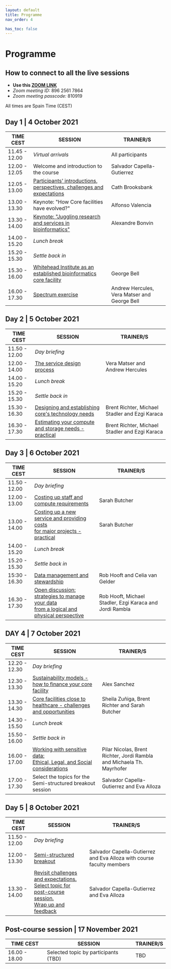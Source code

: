 ```yaml
---
layout: default
title: Programme
nav_order: 4

has_toc: false
---
```


# Programme

## How to connect to all the live sessions
- **Use this [ZOOM LINK](https://rediris.zoom.us/j/89625617864?pwd=Mis3OThHa1V5NEFGSHVVQXU1eTJHQT09)**
- _Zoom meeting ID:_ 896 2561 7864
- _Zoom meeting passcode:_ 810919

All times are Spain Time (CEST)

## Day 1 | 4 October 2021

| TIME CEST               | SESSION                                                                                         | TRAINER/S                                                             |
|---------------------|-------------------------------------------------------------------------------------------------|-----------------------------------------------------------------------|
| 11.45 - 12.00       | _Virtual arrivals_                                                                                | All participants                                                      |
| 12.00 - 12.05       | Welcome and introduction to the course                                                          | Salvador Capella-Gutierrez                                            |
| 12.05 - 13.00       | [Participants' introductions, perspectives, challenges and expectations](D1S2Challenges.md)                          | Cath Brooksbank                                                       |
| 13.00 - 13.30       | Keynote: "How Core facilities have evolved?"                                                    | Alfonso Valencia                                                      |
| 13.30 - 14.00       | [Keynote: "Juggling research and services in bioinformatics"](D1S4KNBonvin.md)                                     | Alexandre Bonvin                                                      |
| 14.00 - 15.20       | _Lunch break_                                                                                     |                                                                       |
| 15.20 - 15.30       | _Settle back in_                                                                                  |                                                                       |
| 15.30 - 16.00       | [Whitehead Institute as an established bioinformatics core facility](D1S5WhiteheadInstitute)                              | George Bell                                                           |
| 16.00 - 17.30       | [Spectrum exercise](D1S6SpectrumExercise)                                                                               | Andrew Hercules, Vera Matser and George Bell                          |


## Day 2 | 5 October 2021

| TIME CEST                 | SESSION                                                                                         | TRAINER/S                                                             |
|---------------------|-------------------------------------------------------------------------------------------------|-----------------------------------------------------------------------|
| 11.50 - 12.00       | _Day briefing_                                                                                    |                                                                       |
| 12.00 - 14.00       | [The service design process](D2S1ServiceDesign)                                                                      | Vera Matser and Andrew Hercules                                       |
| 14.00 - 15.20       | _Lunch break_                                                                                     |                                                                       |
| 15.20 - 15.30       | _Settle back in_                                                                                  |                                                                       |
| 15.30 - 16.30       | [Designing and establishing core's technology needs](D2S2TechnologyNeeds.md)                                              | Brent Richter, Michael Stadler and Ezgi Karaca                        |
| 16.30 - 17.30       | [Estimating your compute and storage needs - practical](D2S3ComputeStorageNeeds.md)                                           | Brent Richter, Michael Stadler and Ezgi Karaca                                       |


## Day 3 | 6 October 2021

| TIME CEST                | SESSION                                                                                         | TRAINER/S                                                             |
|---------------------|-------------------------------------------------------------------------------------------------|-----------------------------------------------------------------------|
| 11.50 - 12.00       | _Day briefing_                                                                                    |                                                                       |
| 12.00 - 13.00       | [Costing up staff and compute requirements](D3S1CostingUpStaffCompute.md)                                                       | Sarah Butcher                                                         |
| 13.00 - 14.00       | [Costing up a new service and providing costs <br> for major projects - practical](D3S2CostingUpServiceProjectPractical.md)                     | Sarah Butcher                                                         |
| 14.00 - 15.20       | _Lunch break_                                                                                     |                                                                       |
| 15.20 - 15.30       | _Settle back in_                                                                                  |                                                                       |
| 15:30 - 16.30       | [Data management and stewardship](D3S3DMDS)                                                                 | Rob Hooft and Celia van Gelder                                        |
| 16.30 - 17.30       | [Open discussion: strategies to manage your data <br> from a logical and physical perspective](D3S4panelDM.md)         | Rob Hooft, Michael Stadler, Ezgi Karaca and Jordi Rambla              |


## DAY 4 | 7 October 2021

| TIME CEST                | SESSION                                                                                         | TRAINER/S                                                             |
|---------------------|-------------------------------------------------------------------------------------------------|-----------------------------------------------------------------------|
| 12.20 - 12.30       | _Day briefing_                                                                                    |                                                                       |
| 12.30 - 13.30       | [Sustainability models - how to finance your core facility](D4S1SustainabilityModels.md)                                       | Alex Sanchez                                                          |
| 13.30 - 14.30       | [Core facilities close to healthcare - challenges and opportunities](D4S2panelHealthcare.md)                              | Sheila Zuñiga, Brent Richter and Sarah Butcher                        |
| 14.30 - 15.50       | _Lunch break_                                                                                     |                                                                       |
| 15.50 - 16.00       | _Settle back in_                                                                                  |                                                                       |
| 16.00 - 17.00       | [Working with sensitive data: <br> Ethical, Legal, and Social considerations](D4S3panelELSI.md)                          | Pilar Nicolas, Brent Richter, Jordi Rambla and Michaela Th. Mayrhofer |
| 17.00 - 17.30       | Select the topics for the Semi-structured breakout session                          | Salvador Capella-Gutierrez and Eva Alloza |


## Day 5 | 8 October 2021

| TIME CEST                | SESSION                                                                                         | TRAINER/S                                                             |
|---------------------|-------------------------------------------------------------------------------------------------|-----------------------------------------------------------------------|
| 11.50 - 12.00       | _Day briefing_                                                                                    |                                                                       |
| 12.00 - 13.30       | [Semi-structured breakout](D5S1SemiStructuredBreakout.md)                                                                        | Salvador Capella-Gutierrez and Eva Alloza with course faculty members |
| 13.30 - 14.00       | [Revisit challenges and expectations. <br> Select topic for post-course session. <br> Wrap up and feedback](D5S2RevisitingWrapUp.md) | Salvador Capella-Gutierrez and Eva Alloza                             |


## Post-course session | 17 November 2021

| TIME CEST                | SESSION                                                                                         | TRAINER/S                                                             |
|---------------------|-------------------------------------------------------------------------------------------------|-----------------------------------------------------------------------|
| 16.00 - 18.00       | Selected topic by participants (TBD)                                                            |    TBD                                                                   |
